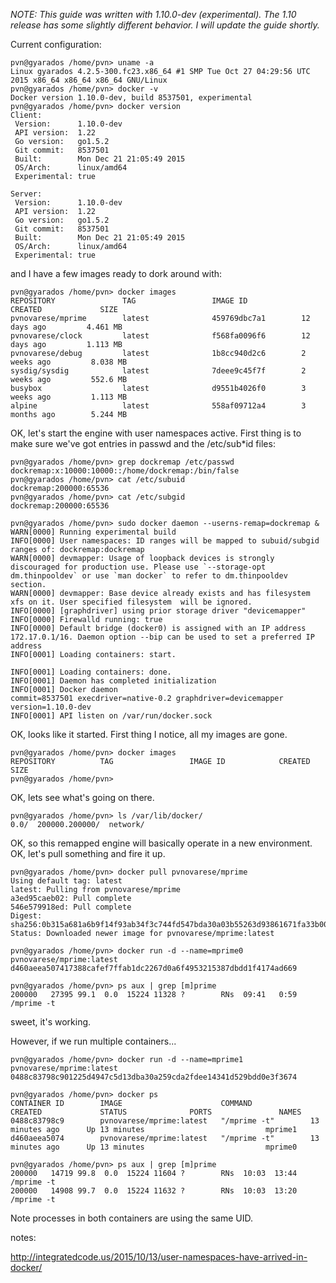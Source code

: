 *NOTE: This guide was written with 1.10.0-dev (experimental).  The 1.10 release has some slightly different behavior.  I will update the guide shortly.*

Current configuration:

```
pvn@gyarados /home/pvn> uname -a
Linux gyarados 4.2.5-300.fc23.x86_64 #1 SMP Tue Oct 27 04:29:56 UTC 2015 x86_64 x86_64 x86_64 GNU/Linux
pvn@gyarados /home/pvn> docker -v
Docker version 1.10.0-dev, build 8537501, experimental
pvn@gyarados /home/pvn> docker version
Client:
 Version:      1.10.0-dev
 API version:  1.22
 Go version:   go1.5.2
 Git commit:   8537501
 Built:        Mon Dec 21 21:05:49 2015
 OS/Arch:      linux/amd64
 Experimental: true

Server:
 Version:      1.10.0-dev
 API version:  1.22
 Go version:   go1.5.2
 Git commit:   8537501
 Built:        Mon Dec 21 21:05:49 2015
 OS/Arch:      linux/amd64
 Experimental: true
```

and I have a few images ready to dork around with:

```
pvn@gyarados /home/pvn> docker images
REPOSITORY               TAG                 IMAGE ID            CREATED             SIZE
pvnovarese/mprime        latest              459769dbc7a1        12 days ago         4.461 MB
pvnovarese/clock         latest              f568fa0096f6        12 days ago         1.113 MB
pvnovarese/debug         latest              1b8cc940d2c6        2 weeks ago         8.038 MB
sysdig/sysdig            latest              7deee9c45f7f        2 weeks ago         552.6 MB
busybox                  latest              d9551b4026f0        3 weeks ago         1.113 MB
alpine                   latest              558af09712a4        3 months ago        5.244 MB
```

OK, let's start the engine with user namespaces active.  First thing is to make sure we've got entries in passwd and the /etc/sub*id files:

```
pvn@gyarados /home/pvn> grep dockremap /etc/passwd
dockremap:x:10000:10000::/home/dockremap:/bin/false
pvn@gyarados /home/pvn> cat /etc/subuid
dockremap:200000:65536
pvn@gyarados /home/pvn> cat /etc/subgid
dockremap:200000:65536

pvn@gyarados /home/pvn> sudo docker daemon --userns-remap=dockremap &
WARN[0000] Running experimental build
INFO[0000] User namespaces: ID ranges will be mapped to subuid/subgid ranges of: dockremap:dockremap
WARN[0000] devmapper: Usage of loopback devices is strongly discouraged for production use. Please use `--storage-opt dm.thinpooldev` or use `man docker` to refer to dm.thinpooldev section.
WARN[0000] devmapper: Base device already exists and has filesystem xfs on it. User specified filesystem  will be ignored.
INFO[0000] [graphdriver] using prior storage driver "devicemapper"
INFO[0000] Firewalld running: true
INFO[0000] Default bridge (docker0) is assigned with an IP address 172.17.0.1/16. Daemon option --bip can be used to set a preferred IP address
INFO[0001] Loading containers: start.

INFO[0001] Loading containers: done.
INFO[0001] Daemon has completed initialization
INFO[0001] Docker daemon                                 commit=8537501 execdriver=native-0.2 graphdriver=devicemapper version=1.10.0-dev
INFO[0001] API listen on /var/run/docker.sock
```

OK, looks like it started.  First thing I notice, all my images are gone.

```
pvn@gyarados /home/pvn> docker images
REPOSITORY          TAG                 IMAGE ID            CREATED             SIZE
pvn@gyarados /home/pvn>
```

OK, lets see what's going on there.

```
pvn@gyarados /home/pvn> ls /var/lib/docker/
0.0/  200000.200000/  network/
```

OK, so this remapped engine will basically operate in a new environment.  OK, let's pull something and fire it up.

```
pvn@gyarados /home/pvn> docker pull pvnovarese/mprime
Using default tag: latest
latest: Pulling from pvnovarese/mprime
a3ed95caeb02: Pull complete
546e579918ed: Pull complete
Digest: sha256:0b315a681a6b9f14f93ab34f3c744fd547bda30a03b55263d93861671fa33b00
Status: Downloaded newer image for pvnovarese/mprime:latest

pvn@gyarados /home/pvn> docker run -d --name=mprime0 pvnovarese/mprime:latest
d460aeea507417388cafef7ffab1dc2267d0a6f4953215387dbdd1f4174ad669

pvn@gyarados /home/pvn> ps aux | grep [m]prime
200000   27395 99.1  0.0  15224 11328 ?        RNs  09:41   0:59 /mprime -t
```

sweet, it's working.

However, if we run multiple containers...

```
pvn@gyarados /home/pvn> docker run -d --name=mprime1 pvnovarese/mprime:latest
0488c83798c901225d4947c5d13dba30a259cda2fdee14341d529bdd0e3f3674

pvn@gyarados /home/pvn> docker ps
CONTAINER ID        IMAGE                      COMMAND             CREATED             STATUS              PORTS               NAMES
0488c83798c9        pvnovarese/mprime:latest   "/mprime -t"        13 minutes ago      Up 13 minutes                           mprime1
d460aeea5074        pvnovarese/mprime:latest   "/mprime -t"        13 minutes ago      Up 13 minutes                           mprime0

pvn@gyarados /home/pvn> ps aux | grep [m]prime
200000   14719 99.8  0.0  15224 11604 ?        RNs  10:03  13:44 /mprime -t
200000   14908 99.7  0.0  15224 11632 ?        RNs  10:03  13:20 /mprime -t
```

Note processes in both containers are using the same UID.  



notes:

http://integratedcode.us/2015/10/13/user-namespaces-have-arrived-in-docker/
